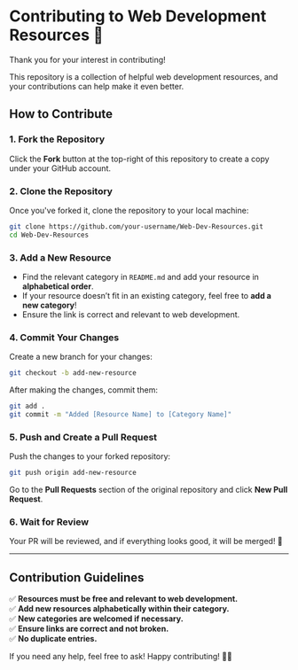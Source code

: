 
# Contributing to Web Development Resources 🚀

Thank you for your interest in contributing! 

This repository is a collection of helpful web development resources, and your contributions can help make it even better.  

## How to Contribute  

### 1. Fork the Repository  
Click the **Fork** button at the top-right of this repository to create a copy under your GitHub account.  

### 2. Clone the Repository  
Once you've forked it, clone the repository to your local machine:  

```sh
git clone https://github.com/your-username/Web-Dev-Resources.git
cd Web-Dev-Resources
```

### 3. Add a New Resource  
- Find the relevant category in `README.md` and add your resource in **alphabetical order**.  
- If your resource doesn’t fit in an existing category, feel free to **add a new category**!  
- Ensure the link is correct and relevant to web development.  

### 4. Commit Your Changes  
Create a new branch for your changes:  
```sh
git checkout -b add-new-resource
```
After making the changes, commit them:  
```sh
git add .
git commit -m "Added [Resource Name] to [Category Name]"
```

### 5. Push and Create a Pull Request  
Push the changes to your forked repository:  
```sh
git push origin add-new-resource
```
Go to the **Pull Requests** section of the original repository and click **New Pull Request**.  

### 6. Wait for Review  
Your PR will be reviewed, and if everything looks good, it will be merged! 🎉  

---

## Contribution Guidelines  
✅ **Resources must be free and relevant to web development.**  
✅ **Add new resources alphabetically within their category.**  
✅ **New categories are welcomed if necessary.**  
✅ **Ensure links are correct and not broken.**  
✅ **No duplicate entries.**  

If you need any help, feel free to ask! Happy contributing! 🚀✨  


